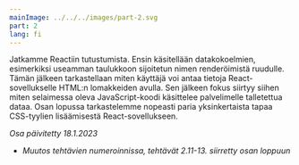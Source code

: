 ```yaml
---
mainImage: ../../../images/part-2.svg
part: 2
lang: fi
---
```


<div class="intro">

Jatkamme Reactiin tutustumista. Ensin käsitellään datakokoelmien, esimerkiksi useamman taulukkoon sijoitetun nimen renderöimistä ruudulle. Tämän jälkeen tarkastellaan miten käyttäjä voi antaa tietoja React-sovellukselle HTML:n lomakkeiden avulla. Sen jälkeen fokus siirtyy siihen miten selaimessa oleva JavaScript-koodi käsittelee palvelimelle talletettua dataa. Osan lopussa tarkastelemme nopeasti paria yksinkertaista tapaa CSS-tyylien lisäämisestä React-sovellukseen.


<i>Osa päivitetty 18.1.2023</i>
- <i>Muutos tehtävien numeroinnissa, tehtävät 2.11-13. siirretty osan loppuun</i>

</div>
